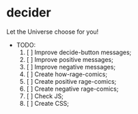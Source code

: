 # decider
Let the Universe choose for you!

* TODO:
	1. [ ] Improve decide-button messages;
	2. [ ] Improve positive messages;
	3. [ ] Improve negative messages;
	4. [ ] Create how-rage-comics;
	5. [ ] Create positive rage-comics;
	6. [ ] Create negative rage-comics;
	7. [ ] Check JS;
	8. [ ] Create CSS;
